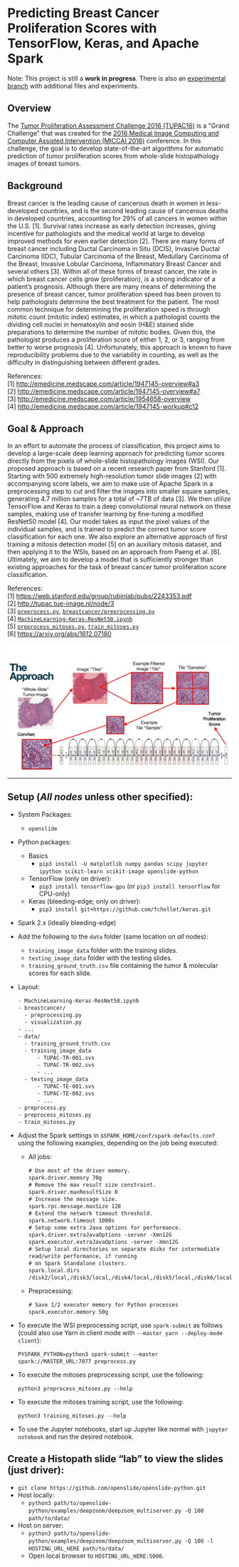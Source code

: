 <!--
{% comment %}
Licensed to the Apache Software Foundation (ASF) under one or more
contributor license agreements.  See the NOTICE file distributed with
this work for additional information regarding copyright ownership.
The ASF licenses this file to you under the Apache License, Version 2.0
(the "License"); you may not use this file except in compliance with
the License.  You may obtain a copy of the License at

http://www.apache.org/licenses/LICENSE-2.0

Unless required by applicable law or agreed to in writing, software
distributed under the License is distributed on an "AS IS" BASIS,
WITHOUT WARRANTIES OR CONDITIONS OF ANY KIND, either express or implied.
See the License for the specific language governing permissions and
limitations under the License.
{% endcomment %}
-->

# Predicting Breast Cancer Proliferation Scores with TensorFlow, Keras, and Apache Spark

Note: This project is still a **work in progress**.  There is also an [experimental branch](https://github.com/dusenberrymw/systemml/tree/breast_cancer_experimental2/projects/breast_cancer) with additional files and experiments.

## Overview
The [Tumor Proliferation Assessment Challenge 2016 (TUPAC16)](http://tupac.tue-image.nl/) is a "Grand Challenge" that was created for the [2016 Medical Image Computing and Computer Assisted Intervention (MICCAI 2016)](http://miccai2016.org/en/) conference.  In this challenge, the goal is to develop state-of-the-art algorithms for automatic prediction of tumor proliferation scores from whole-slide histopathology images of breast tumors.

## Background
Breast cancer is the leading cause of cancerous death in women in less-developed countries, and is the second leading cause of cancerous deaths in developed countries, accounting for 29% of all cancers in women within the U.S. [1]. Survival rates increase as early detection increases, giving incentive for pathologists and the medical world at large to develop improved methods for even earlier detection [2].  There are many forms of breast cancer including Ductal Carcinoma in Situ (DCIS), Invasive Ductal Carcinoma (IDC), Tubular Carcinoma of the Breast, Medullary Carcinoma of the Breast, Invasive Lobular Carcinoma, Inflammatory Breast Cancer and several others [3]. Within all of these forms of breast cancer, the rate in which breast cancer cells grow (proliferation), is a strong indicator of a patient’s prognosis. Although there are many means of determining the presence of breast cancer, tumor proliferation speed has been proven to help pathologists determine the best treatment for the patient. The most common technique for determining the proliferation speed is through mitotic count (mitotic index) estimates, in which a pathologist counts the dividing cell nuclei in hematoxylin and eosin (H&E) stained slide preparations to determine the number of mitotic bodies.  Given this, the pathologist produces a proliferation score of either 1, 2, or 3, ranging from better to worse prognosis [4]. Unfortunately, this approach is known to have reproducibility problems due to the variability in counting, as well as the difficulty in distinguishing between different grades.

References: <br />
[1] http://emedicine.medscape.com/article/1947145-overview#a3 <br />
[2] http://emedicine.medscape.com/article/1947145-overview#a7 <br />
[3] http://emedicine.medscape.com/article/1954658-overview <br />
[4] http://emedicine.medscape.com/article/1947145-workup#c12 <br />

## Goal & Approach
In an effort to automate the process of classification, this project aims to develop a large-scale deep learning approach for predicting tumor scores directly from the pixels of whole-slide histopathology images (WSI).  Our proposed approach is based on a recent research paper from Stanford [1].  Starting with 500 extremely high-resolution tumor slide images [2] with accompanying score labels, we aim to make use of Apache Spark in a preprocessing step to cut and filter the images into smaller square samples, generating 4.7 million samples for a total of ~7TB of data [3].  We then utilize TensorFlow and Keras to train a deep convolutional neural network on these samples, making use of transfer learning by fine-tuning a modified ResNet50 model [4].  Our model takes as input the pixel values of the individual samples, and is trained to predict the correct tumor score classification for each one.  We also explore an alternative approach of first training a mitosis detection model [5] on an auxiliary mitosis dataset, and then applying it to the WSIs, based on an approach from Paeng et al. [6].  Ultimately, we aim to develop a model that is sufficiently stronger than existing approaches for the task of breast cancer tumor proliferation score classification.

References: <br />
[1] https://web.stanford.edu/group/rubinlab/pubs/2243353.pdf <br />
[2] http://tupac.tue-image.nl/node/3 <br />
[3] [`preprocess.py`](preprocess.py), [`breastcancer/preprocessing.py`](breastcancer/preprocessing.py) <br />
[4] [`MachineLearning-Keras-ResNet50.ipynb`](MachineLearning-Keras-ResNet50.ipynb) <br />
[5] [`preprocess_mitoses.py`](preprocess_mitoses.py), [`train_mitoses.py`](train_mitoses.py) <br />
[6] https://arxiv.org/abs/1612.07180

![Approach](approach.jpg)

---

## Setup (*All nodes* unless other specified):
* System Packages:
  * `openslide`
* Python packages:
  * Basics
    * `pip3 install -U matplotlib numpy pandas scipy jupyter ipython scikit-learn scikit-image openslide-python`
  * TensorFlow (only on driver):
    * `pip3 install tensorflow-gpu` (or `pip3 install tensorflow` for CPU-only)
  * Keras (bleeding-edge; only on driver):
    * `pip3 install git+https://github.com/fchollet/keras.git`
* Spark 2.x (ideally bleeding-edge)
* Add the following to the `data` folder (same location on *all* nodes):
  * `training_image_data` folder with the training slides.
  * `testing_image_data` folder with the testing slides.
  * `training_ground_truth.csv` file containing the tumor & molecular scores for each slide.
* Layout:
  ```
  - MachineLearning-Keras-ResNet50.ipynb
  - breastcancer/
    - preprocessing.py
    - visualization.py
  - ...
  - data/
    - training_ground_truth.csv
    - training_image_data
        - TUPAC-TR-001.svs
        - TUPAC-TR-002.svs
        - ...
    - testing_image_data
        - TUPAC-TE-001.svs
        - TUPAC-TE-002.svs
        - ...
  - preprocess.py
  - preprocess_mitoses.py
  - train_mitoses.py
  ```

* Adjust the Spark settings in `$SPARK_HOME/conf/spark-defaults.conf` using the following examples, depending on the job being executed:
  * All jobs:
    ```
    # Use most of the driver memory.
    spark.driver.memory 70g
    # Remove the max result size constraint.
    spark.driver.maxResultSize 0
    # Increase the message size.
    spark.rpc.message.maxSize 128
    # Extend the network timeout threshold.
    spark.network.timeout 1000s
    # Setup some extra Java options for performance.
    spark.driver.extraJavaOptions -server -Xmn12G
    spark.executor.extraJavaOptions -server -Xmn12G
    # Setup local directories on separate disks for intermediate read/write performance, if running
    # on Spark Standalone clusters.
    spark.local.dirs /disk2/local,/disk3/local,/disk4/local,/disk5/local,/disk6/local,/disk7/local,/disk8/local,/disk9/local,/disk10/local,/disk11/local,/disk12/local
    ```

  * Preprocessing:
    ```
    # Save 1/2 executor memory for Python processes
    spark.executor.memory 50g
    ```

* To execute the WSI preprocessing script, use `spark-submit` as follows (could also use Yarn in client mode with `--master yarn --deploy-mode client`):
  ```
  PYSPARK_PYTHON=python3 spark-submit --master spark://MASTER_URL:7077 preprocess.py
  ```

* To execute the mitoses preprocessing script, use the following:
  ```
  python3 preprocess_mitoses.py --help
  ```

* To execute the mitoses training script, use the following:
  ```
  python3 training_mitoses.py --help
  ```

* To use the Jupyter notebooks, start up Jupyter like normal with `jupyter notebook` and run the desired notebook.

## Create a Histopath slide “lab” to view the slides (just driver):
  - `git clone https://github.com/openslide/openslide-python.git`
  - Host locally:
    - `python3 path/to/openslide-python/examples/deepzoom/deepzoom_multiserver.py -Q 100 path/to/data/`
  - Host on server:
    - `python3 path/to/openslide-python/examples/deepzoom/deepzoom_multiserver.py -Q 100 -l HOSTING_URL_HERE path/to/data/`
    - Open local browser to `HOSTING_URL_HERE:5000`.
